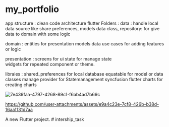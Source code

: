 # my_portfolio
app structure : 
clean code architecture flutter
Folders : 
data : 
handle local data source like share preferences,
models data class, 
repository: for give data to domain with some logic 

domain :
entities for presentation models data 
use cases for adding features or logic      

presentation :
screens for ui 
state for manage state  
widgets for repeated component or theme. 

libraies :
shared_preferences for local database
equatable for model or data classes manage
provider for Statemanagement
syncfusion flutter charts for creating charts

![7e439faa-4797-4268-89c1-f6ab4ad7b69c](https://github.com/user-attachments/assets/d0d3431a-b306-4854-be79-79aea9cc3cf7)


https://github.com/user-attachments/assets/e9a4c23e-7cf8-426b-b38d-16aa1131d7aa





A new Flutter project.
#   i n t e r s h i p _ t a s k 
 
 

